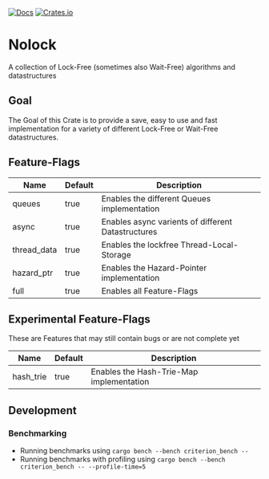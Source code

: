 [![Docs](https://docs.rs/nolock/badge.svg)](https://docs.rs/nolock/)
[![Crates.io](https://img.shields.io/crates/v/nolock.svg)](https://crates.io/crates/nolock)

# Nolock
A collection of Lock-Free (sometimes also Wait-Free) algorithms and datastructures

## Goal
The Goal of this Crate is to provide a save, easy to use and fast implementation
for a variety of different Lock-Free or Wait-Free datastructures.

## Feature-Flags
Name | Default | Description
--- | --- | ---
queues | true | Enables the different Queues implementation
async | true | Enables async varients of different Datastructures
thread_data | true | Enables the lockfree Thread-Local-Storage
hazard_ptr | true | Enables the Hazard-Pointer implementation
full | true | Enables all Feature-Flags

## Experimental Feature-Flags
These are Features that may still contain bugs or are not complete yet

Name | Default | Description
--- | --- | ---
hash_trie | true | Enables the Hash-Trie-Map implementation


## Development
### Benchmarking
* Running benchmarks using `cargo bench --bench criterion_bench --`
* Running benchmarks with profiling using `cargo bench --bench criterion_bench -- --profile-time=5`
